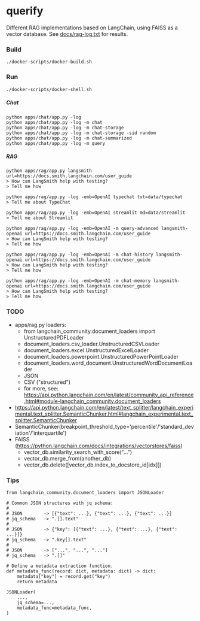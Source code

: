 # querify

Different RAG implementations based on LangChain, using FAISS as a vector database.
See [docs/rag-log.txt](docs/rag-log.txt) for results.

### Build

```
./docker-scripts/docker-build.sh
```

### Run

```
./docker-scripts/docker-shell.sh
```

##### Chat

```
python apps/chat/app.py -log
python apps/chat/app.py -log -m chat
python apps/chat/app.py -log -m chat-storage
python apps/chat/app.py -log -m chat-storage -sid random
python apps/chat/app.py -log -m chat-summarized
python apps/chat/app.py -log -m query
```

##### RAG

```
python apps/rag/app.py langsmith url=https://docs.smith.langchain.com/user_guide
> How can LangSmith help with testing?
> Tell me how
```

```
python apps/rag/app.py -log -emb=OpenAI typechat txt=data/typechat
> Tell me about TypeChat
```

```
python apps/rag/app.py -log -emb=OpenAI streamlit md=data/streamlit
> Tell me about Streamlit
```

```
python apps/rag/app.py -log -emb=OpenAI -m query-advanced langsmith-openai url=https://docs.smith.langchain.com/user_guide
> How can LangSmith help with testing?
> Tell me how
```

```
python apps/rag/app.py -log -emb=OpenAI -m chat-history langsmith-openai url=https://docs.smith.langchain.com/user_guide
> How can LangSmith help with testing?
> Tell me how
```

```
python apps/rag/app.py -log -emb=OpenAI -m chat-memory langsmith-openai url=https://docs.smith.langchain.com/user_guide
> How can LangSmith help with testing?
> Tell me how
```

### TODO

- apps/rag.py loaders:
    - from langchain_community.document_loaders import UnstructuredPDFLoader
    - document_loaders.csv_loader.UnstructuredCSVLoader
    - document_loaders.excel.UnstructuredExcelLoader
    - document_loaders.powerpoint.UnstructuredPowerPointLoader
    - document_loaders.word_document.UnstructuredWordDocumentLoader
    - JSON
    - CSV ("structured")
    - for more, see: https://api.python.langchain.com/en/latest/community_api_reference.html#module-langchain_community.document_loaders
- https://api.python.langchain.com/en/latest/text_splitter/langchain_experimental.text_splitter.SemanticChunker.html#langchain_experimental.text_splitter.SemanticChunker
- SemanticChunker(breakpoint_threshold_type='percentile'/'standard_deviation'/'interquartile')
- FAISS (https://python.langchain.com/docs/integrations/vectorstores/faiss)
    - vector_db.similarity_search_with_score("...")
    - vector_db.merge_from(another_db)
    - vector_db.delete([vector_db.index_to_docstore_id[idx]])
### Tips

```
from langchain_community.document_loaders import JSONLoader

# Common JSON structures with jq schema:
#
# JSON        -> [{"text": ...}, {"text": ...}, {"text": ...}]
# jq_schema   -> ".[].text"
#
# JSON        -> {"key": [{"text": ...}, {"text": ...}, {"text": ...}]}
# jq_schema   -> ".key[].text"
#
# JSON        -> ["...", "...", "..."]
# jq_schema   -> ".[]"

# Define a metadata extraction function.
def metadata_func(record: dict, metadata: dict) -> dict:
    metadata["key"] = record.get("key")
    return metadata

JSONLoader(
    ...,
    jq_schema=...,
    metadata_func=metadata_func,
)
```
